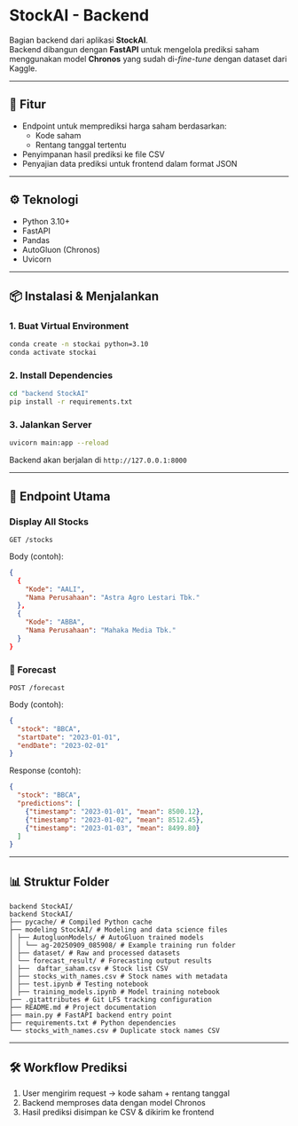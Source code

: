 # StockAI - Backend

Bagian backend dari aplikasi **StockAI**.  
Backend dibangun dengan **FastAPI** untuk mengelola prediksi saham menggunakan model **Chronos** yang sudah di-*fine-tune* dengan dataset dari Kaggle.

---

## 🚀 Fitur
- Endpoint untuk memprediksi harga saham berdasarkan:
  - Kode saham
  - Rentang tanggal tertentu
- Penyimpanan hasil prediksi ke file CSV
- Penyajian data prediksi untuk frontend dalam format JSON

---

## ⚙️ Teknologi
- Python 3.10+
- FastAPI
- Pandas
- AutoGluon (Chronos)
- Uvicorn

---

## 📦 Instalasi & Menjalankan

### 1. Buat Virtual Environment
```bash
conda create -n stockai python=3.10
conda activate stockai
```

### 2. Install Dependencies
```bash
cd "backend StockAI"
pip install -r requirements.txt
```

### 3. Jalankan Server
```bash
uvicorn main:app --reload
```

Backend akan berjalan di `http://127.0.0.1:8000`

---

## 📡 Endpoint Utama

###  Display All Stocks
```http
GET /stocks
```

Body (contoh):
```json
{
  {
    "Kode": "AALI",
    "Nama Perusahaan": "Astra Agro Lestari Tbk."
  },
  {
    "Kode": "ABBA",
    "Nama Perusahaan": "Mahaka Media Tbk."
  }
}
```

### 🔹 Forecast
```http
POST /forecast
```

Body (contoh):
```json
{
  "stock": "BBCA",
  "startDate": "2023-01-01",
  "endDate": "2023-02-01"
}
```

Response (contoh):
```json
{
  "stock": "BBCA",
  "predictions": [
    {"timestamp": "2023-01-01", "mean": 8500.12},
    {"timestamp": "2023-01-02", "mean": 8512.45},
    {"timestamp": "2023-01-03", "mean": 8499.80}
  ]
}
```

---

## 📊 Struktur Folder
```
backend StockAI/
backend StockAI/
├── pycache/ # Compiled Python cache
├── modeling StockAI/ # Modeling and data science files
│ ├── AutogluonModels/ # AutoGluon trained models
│ │ └── ag-20250909_085908/ # Example training run folder
│ ├── dataset/ # Raw and processed datasets
│ └── forecast_result/ # Forecasting output results
│ ├──  daftar_saham.csv # Stock list CSV
│ ├── stocks_with_names.csv # Stock names with metadata
│ ├── test.ipynb # Testing notebook
│ ├── training_models.ipynb # Model training notebook
├── .gitattributes # Git LFS tracking configuration
├── README.md # Project documentation
├── main.py # FastAPI backend entry point
├── requirements.txt # Python dependencies
└── stocks_with_names.csv # Duplicate stock names CSV
```

---

## 🛠️ Workflow Prediksi
1. User mengirim request → kode saham + rentang tanggal
2. Backend memproses data dengan model Chronos
3. Hasil prediksi disimpan ke CSV & dikirim ke frontend
